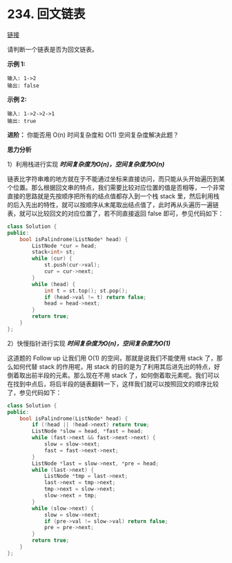 # 234. 回文链表

[链接](https://leetcode-cn.com/problems/palindrome-linked-list/description/)

请判断一个链表是否为回文链表。

**示例 1:**

```
输入: 1->2
输出: false
```

**示例 2:**

```
输入: 1->2->2->1
输出: true
```

**进阶：**
 你能否用 O(n) 时间复杂度和 O(1) 空间复杂度解决此题？

**思力分析**

1）利用栈进行实现 ***时间复杂度为O(n)，空间复杂度为O(n)***

链表比字符串难的地方就在于不能通过坐标来直接访问，而只能从头开始遍历到某个位置。那么根据回文串的特点，我们需要比较对应位置的值是否相等，一个非常直接的思路就是先按顺序把所有的结点值都存入到一个栈 stack 里，然后利用栈的后入先出的特性，就可以按顺序从末尾取出结点值了，此时再从头遍历一遍链表，就可以比较回文的对应位置了，若不同直接返回 false 即可，参见代码如下：

```c++
class Solution {
public:
    bool isPalindrome(ListNode* head) {
        ListNode *cur = head;
        stack<int> st;
        while (cur) {
            st.push(cur->val);
            cur = cur->next;
        }
        while (head) {
            int t = st.top(); st.pop();
            if (head->val != t) return false;
            head = head->next;
        }
        return true;
    }
};
```

2）快慢指针进行实现 ***时间复杂度为O(n)，空间复杂度为O(1)***

这道题的 Follow up 让我们用 O(1) 的空间，那就是说我们不能使用 stack 了，那么如何代替 stack 的作用呢，用 stack 的目的是为了利用其后进先出的特点，好倒着取出前半段的元素。那么现在不用 stack 了，如何倒着取元素呢。我们可以在找到中点后，将后半段的链表翻转一下，这样我们就可以按照回文的顺序比较了，参见代码如下：

```c++
class Solution {
public:
    bool isPalindrome(ListNode* head) {
        if (!head || !head->next) return true;
        ListNode *slow = head, *fast = head;
        while (fast->next && fast->next->next) {
            slow = slow->next;
            fast = fast->next->next;
        }
        ListNode *last = slow->next, *pre = head;
        while (last->next) {
            ListNode *tmp = last->next;
            last->next = tmp->next;
            tmp->next = slow->next;
            slow->next = tmp;
        }
        while (slow->next) {
            slow = slow->next;
            if (pre->val != slow->val) return false;
            pre = pre->next;
        }
        return true;
    }
};
```

